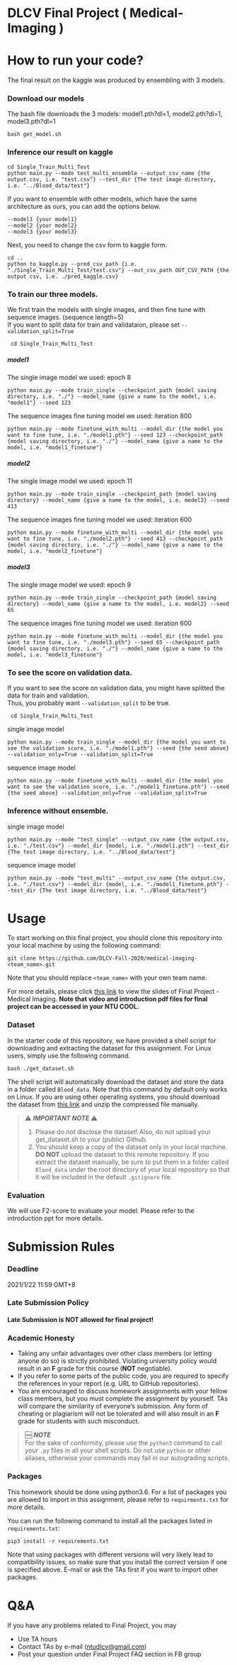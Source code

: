 # DLCV Final Project ( Medical-Imaging )

# How to run your code?
The final result on the kaggle was produced by ensembling with 3 models.
### Download our models
The bash file downloads the 3 models: model1.pth?dl=1, model2.pth?dl=1, model3.pth?dl=1

    bash get_model.sh
### Inference our result on kaggle

    cd Single_Train_Multi_Test
    python main.py --mode test_multi_ensemble --output_csv_name {the output.csv, i.e. "test.csv"} --test_dir {The test image directory, i.e. "../Blood_data/test"}
If you want to ensemble with other models, which have the same architecture as ours, you can add the options below.

    --model1 {your model1}
    --model2 {your model2}
    --model3 {your model3}

Next, you need to change the csv form to kaggle form.

    cd ..
    python to_kaggle.py --pred_csv_path {i.e. "./Single_Train_Multi_Test/test.csv"} --out_csv_path OUT_CSV_PATH {the output csv, i.e. ./pred_kaggle.csv}
### To train our three models.
We first train the models with single images, and then fine tune with sequence images. (sequence length=5)
<br> If you want to split data for train and validataion, please set `--validation_split=True`

     cd Single_Train_Multi_Test
##### model1
The single image model we used: epoch 8

    python main.py --mode train_single --checkpoint_path {model saving directory, i.e. "./"} --model_name {give a name to the model, i.e. "model1"} --seed 123
The sequence images fine tuning model we used: iteration 800

    python main.py --mode finetune_with_multi --model_dir {the model you want to fine tune, i.e. "./model1.pth"} --seed 123 --checkpoint_path {model saving directory, i.e. "./"} --model_name {give a name to the model, i.e. "model1_finetune"}

##### model2
The single image model we used: epoch 11

    python main.py --mode train_single --checkpoint_path {model saving directory} --model_name {give a name to the model, i.e. model2} --seed 413
The sequence images fine tuning model we used: iteration 600    
    
    python main.py --mode finetune_with_multi --model_dir {the model you want to fine tune, i.e. "./model2.pth"} --seed 413 --checkpoint_path {model saving directory, i.e. "./"} --model_name {give a name to the model, i.e. "model2_finetune"}
##### model3
The single image model we used: epoch 9

    python main.py --mode train_single --checkpoint_path {model saving directory} --model_name {give a name to the model, i.e. model2} --seed 65
The sequence images fine tuning model we used: iteration 600       
    
    python main.py --mode finetune_with_multi --model_dir {the model you want to fine tune, i.e. "./model3.pth"} --seed 65 --checkpoint_path {model saving directory, i.e. "./"} --model_name {give a name to the model, i.e. "model3_finetune"}

### To see the score on validation data.
If you want to see the score on validation data, you might have splitted the data for train and validation. 
<br> Thus, you probably want `--validation_split` to be true.

     cd Single_Train_Multi_Test
single image model

    python main.py --mode train_single --model_dir {the model you want to see the validation score, i.e. "./model1.pth"} --seed {the seed above} --validation_only=True --validation_split=True
sequence image model    
    
    python main.py --mode finetune_with_multi --model_dir {the model you want to see the validation score, i.e. "./model1_finetune.pth"} --seed {the seed above} --validation_only=True --validation_split=True

### Inference without ensemble.
single image model

    python main.py --mode "test_single" --output_csv_name {the output.csv, i.e. "./test.csv"} --model_dir {model, i.e. "./model1.pth"} --test_dir {The test image directory, i.e. "../Blood_data/test"} 
sequence image model

    python main.py --mode "test_multi" --output_csv_name {the output.csv, i.e. "./test.csv"} --model_dir {model, i.e. "./model1_finetune.pth"} --test_dir {The test image directory, i.e. "../Blood_data/test"} 
# Usage
To start working on this final project, you should clone this repository into your local machine by using the following command:

    git clone https://github.com/DLCV-Fall-2020/medical-imaging-<team_name>.git
Note that you should replace `<team_name>` with your own team name.

For more details, please click [this link](https://docs.google.com/presentation/d/1T8Wh9rM5zCiuMVCulDCZwX9JZZ9Mqgd0Yr3uqgPpe1I/edit?usp=sharing) to view the slides of Final Project - Medical Imaging. **Note that video and introduction pdf files for final project can be accessed in your NTU COOL.**

### Dataset
In the starter code of this repository, we have provided a shell script for downloading and extracting the dataset for this assignment. For Linux users, simply use the following command.

    bash ./get_dataset.sh
The shell script will automatically download the dataset and store the data in a folder called `Blood_data`. Note that this command by default only works on Linux. If you are using other operating systems, you should download the dataset from [this link](https://drive.google.com/file/d/1XY5twJuNLU-tJL-sr5-efTMPqbOtodS6/view?usp=sharing) and unzip the compressed file manually.

> ⚠️ ***IMPORTANT NOTE*** ⚠️  
> 1. Please do not disclose the dataset! Also, do not upload your get_dataset.sh to your (public) Github.
> 2. You should keep a copy of the dataset only in your local machine. **DO NOT** upload the dataset to this remote repository. If you extract the dataset manually, be sure to put them in a folder called `Blood_data` under the root directory of your local repository so that it will be included in the default `.gitignore` file.

### Evaluation
We will use F2-score to evaluate your model. Please refer to the introduction ppt for more details.

# Submission Rules
### Deadline
2021/1/22 11:59 GMT+8

### Late Submission Policy
#### Late Submission is NOT allowed for final project!

### Academic Honesty
-   Taking any unfair advantages over other class members (or letting anyone do so) is strictly prohibited. Violating university policy would result in an **F** grade for this course (**NOT** negotiable).    
-   If you refer to some parts of the public code, you are required to specify the references in your report (e.g. URL to GitHub repositories).      
-   You are encouraged to discuss homework assignments with your fellow class members, but you must complete the assignment by yourself. TAs will compare the similarity of everyone’s submission. Any form of cheating or plagiarism will not be tolerated and will also result in an **F** grade for students with such misconduct.

> 🆕 ***NOTE***  
> For the sake of conformity, please use the `python3` command to call your `.py` files in all your shell scripts. Do not use `python` or other aliases, otherwise your commands may fail in our autograding scripts.

### Packages
This homework should be done using python3.6. For a list of packages you are allowed to import in this assignment, please refer to `requirments.txt` for more details.

You can run the following command to install all the packages listed in `requirements.txt`:

    pip3 install -r requirements.txt

Note that using packages with different versions will very likely lead to compatibility issues, so make sure that you install the correct version if one is specified above. E-mail or ask the TAs first if you want to import other packages.


# Q&A
If you have any problems related to Final Project, you may
- Use TA hours
- Contact TAs by e-mail ([ntudlcv@gmail.com](mailto:ntudlcv@gmail.com))
- Post your question under Final Project FAQ section in FB group
